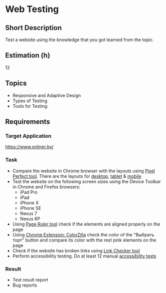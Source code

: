 # Web Testing

## Short Description

Test a website using the knowledge that you got learned from the topic.

## Estimation (h)

12

## Topics

* Responsive and Adaptive Design
* Types of Testing
* Tools for Testing

## Requirements

### Target Application

<https://www.onliner.by/>

### Task

* Compare the website in Chrome browser with the layouts using
  [Pixel Perfect tool](https://chrome.google.com/webstore/detail/perfectpixel-by-welldonec/dkaagdgjmgdmbnecmcefdhjekcoceebi).
  There are the layouts for [desktop](./assets/custom-cakes-desktop.png "Download desktop layout"),
  [tablet](./assets/custom-cakes-tablet.png "Download tablet layout") &
  [mobile](./assets/custom-cakes-mobile.png "Download mobile layout")
* Test the website on the following screen sizes using the Device Toolbar in Chrome and Firefox browsers:
  * iPad Pro
  * iPad
  * iPhone X
  * iPhone SE
  * Nexus 7
  * Nexus 6P
* Using [Page Ruler tool](https://chrome.google.com/webstore/detail/page-ruler-redux/giejhjebcalaheckengmchjekofhhmal)
  check if the elements are aligned properly on the page
* Using
  [Chrome Extension: ColorZilla](https://chrome.google.com/webstore/detail/colorzilla/bhlhnicpbhignbdhedgjhgdocnmhomnp?hl=en)
  check the color of the "Выбрать торт" button and compare its color with the rest pink elements on the page
* Check if the website has broken links using [Link Checker tool](https://validator.w3.org/checklink)
* Perform accessibility testing. Do at least 12 manual
  [accessibility tests](https://medium.com/@lsnrae/12-manual-tests-for-accessibility-compliance-you-should-do-now-f8246eb59dde)

### Result

* Test result report
* Bug reports
